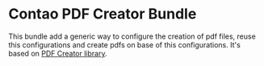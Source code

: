 # Contao PDF Creator Bundle

This bundle add a generic way to configure the creation of pdf files, reuse this configurations and create pdfs on base of this configurations. It's based on [PDF Creator library](https://github.com/heimrichhannot/pdf-creator).

